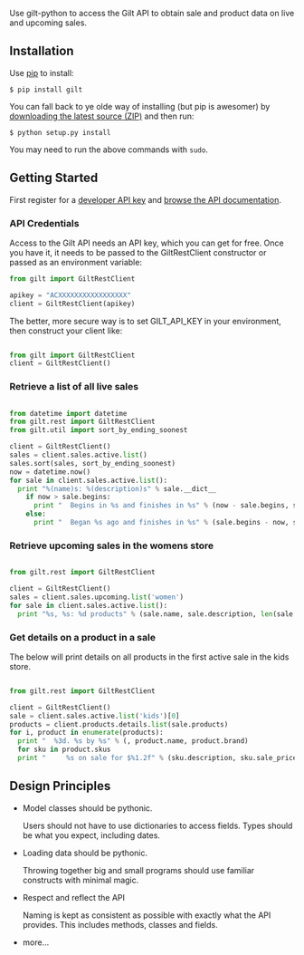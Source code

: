 Use gilt-python to access the Gilt API to obtain sale and product data on live and upcoming sales.

## Installation

Use [pip](http://www.pip-installer.org/en/latest/) to install:

    $ pip install gilt

You can fall back to ye olde way of installing (but pip is awesomer) by
[downloading the latest source (ZIP)](https://github.com/gilt/gilt-python/zipball/master "gilt-python
source code") and then run:

    $ python setup.py install

You may need to run the above commands with `sudo`.

## Getting Started

First register for a [developer API key](https://dev.gilt.com/user/register) and
[browse the API documentation](https://dev.gilt.com/page/gilt-public-apis).

### API Credentials

Access to the Gilt API needs an API key, which you can get for free. Once you have it,
it needs to be passed to the GiltRestClient constructor or passed as an environment variable:

```python
from gilt import GiltRestClient

apikey = "ACXXXXXXXXXXXXXXXXX"
client = GiltRestClient(apikey)
```

The better, more secure way is to set GILT_API_KEY in your environment, then construct your
client like:


```python

from gilt import GiltRestClient
client = GiltRestClient()
```

### Retrieve a list of all live sales

```python

from datetime import datetime
from gilt.rest import GiltRestClient
from gilt.util import sort_by_ending_soonest

client = GiltRestClient()
sales = client.sales.active.list()
sales.sort(sales, sort_by_ending_soonest)
now = datetime.now()
for sale in client.sales.active.list():
  print "%(name)s: %(description)s" % sale.__dict__
    if now > sale.begins: 
      print "  Begins in %s and finishes in %s" % (now - sale.begins, sale.ends - now)
    else: 
      print "  Began %s ago and finishes in %s" % (sale.begins - now, sale.ends - now)

```

### Retrieve upcoming sales in the womens store

```python

from gilt.rest import GiltRestClient

client = GiltRestClient()
sales = client.sales.upcoming.list('women')
for sale in client.sales.active.list():
  print "%s, %s: %d products" % (sale.name, sale.description, len(sale.products))

```

### Get details on a product in a sale

The below will print details on all products in the first active sale in the kids store.

```python

from gilt.rest import GiltRestClient

client = GiltRestClient()
sale = client.sales.active.list('kids')[0]
products = client.products.details.list(sale.products)
for i, product in enumerate(products):
  print "  %3d. %s by %s" % (, product.name, product.brand)
  for sku in product.skus
  print "     %s on sale for $%1.2f" % (sku.description, sku.sale_price)

```

## Design Principles

* Model classes should be pythonic.

  Users should not have to use dictionaries to access fields.
  Types should be what you expect, including dates.

* Loading data should be pythonic.

  Throwing together big and small programs should use familiar constructs with minimal magic.

* Respect and reflect the API

  Naming is kept as consistent as possible with exactly what the API provides.
  This includes methods, classes and fields.

* more...

